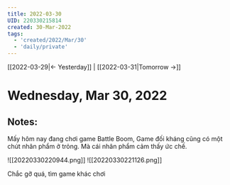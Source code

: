 ```yaml
---
title: 2022-03-30
UID: 220330215814
created: 30-Mar-2022
tags:
  - 'created/2022/Mar/30'
  - 'daily/private'
---
```

[[2022-03-29|<- Yesterday]] | [[2022-03-31|Tomorrow ->]]
# Wednesday, Mar 30, 2022

## Notes:

Mấy hôm nay đang chơi game Battle Boom, Game đối kháng cũng có một chút nhân phẩm ở trỏng. Mà cái nhân phẩm cảm thấy ức chế.

![[20220330220944.png]]
![[20220330221126.png]]

Chắc gỡ quá, tìm game khác chơi